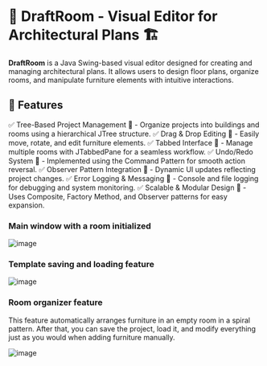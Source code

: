 # **📐 DraftRoom - Visual Editor for Architectural Plans 🏗️**

**DraftRoom** is a Java Swing-based visual editor designed for creating and managing architectural plans. It allows users to design floor plans, organize rooms, and manipulate furniture elements with intuitive interactions.

## **🚀 Features**
✅ Tree-Based Project Management 🌳 - Organize projects into buildings and rooms using a hierarchical JTree structure.
✅ Drag & Drop Editing 🎨 - Easily move, rotate, and edit furniture elements.
✅ Tabbed Interface 📑 - Manage multiple rooms with JTabbedPane for a seamless workflow.
✅ Undo/Redo System 🔄 - Implemented using the Command Pattern for smooth action reversal.
✅ Observer Pattern Integration 👀 - Dynamic UI updates reflecting project changes.
✅ Error Logging & Messaging 📜 - Console and file logging for debugging and system monitoring.
✅ Scalable & Modular Design 🔧 - Uses Composite, Factory Method, and Observer patterns for easy expansion.

### Main window with a room initialized

![image](https://github.com/user-attachments/assets/500b6afa-6f7b-472f-90c0-85976d14d817)


### Template saving and loading feature

![image](https://github.com/user-attachments/assets/8c039f0a-de10-4e96-a40c-80639d0438d2)

### Room organizer feature

This feature automatically arranges furniture in an empty room in a spiral pattern. After that, you can save the project, load it, and modify everything just as you would when adding furniture manually.

![image](https://github.com/user-attachments/assets/e2e4ff28-1b83-446f-8461-4415d5938e34)

